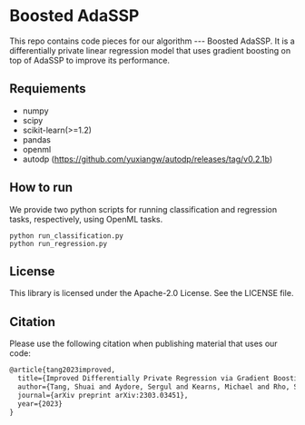 # Boosted AdaSSP
This repo contains code pieces for our algorithm --- Boosted AdaSSP. It is a differentially private linear regression model that uses gradient boosting on top of AdaSSP to improve its performance.
## Requiements
- numpy
- scipy
- scikit-learn(>=1.2)
- pandas
- openml
- autodp (https://github.com/yuxiangw/autodp/releases/tag/v0.2.1b)

## How to run
We provide two python scripts for running classification and regression tasks, respectively, using OpenML tasks.
```shellscript
python run_classification.py
python run_regression.py
```
## License

This library is licensed under the Apache-2.0 License. See the LICENSE file.

## Citation
Please use the following citation when publishing material that uses our code:
```tex
@article{tang2023improved,
  title={Improved Differentially Private Regression via Gradient Boosting},
  author={Tang, Shuai and Aydore, Sergul and Kearns, Michael and Rho, Saeyoung and Roth, Aaron and Wang, Yichen and Wang, Yu-Xiang and Wu, Zhiwei Steven},
  journal={arXiv preprint arXiv:2303.03451},
  year={2023}
}
```
